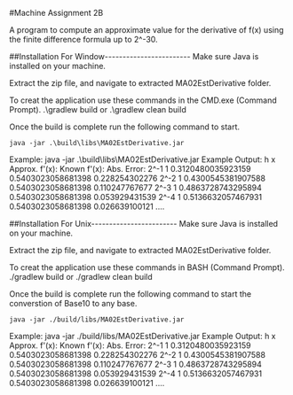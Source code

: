 #Machine Assignment 2B

A program to compute an approximate value for the derivative of f(x) using the finite difference formula up to 2^-30.


##Installation For Window------------------------
Make sure Java is installed on your machine.

Extract the zip file, and navigate to extracted MA02EstDerivative folder. 

To creat the application use these commands in the CMD.exe (Command Prompt).
	.\gradlew build 
or 
	.\gradlew clean build 


Once the build is complete run the following command to start.

	java -jar .\build\libs\MA02EstDerivative.jar

Example: java -jar .\build\libs\MA02EstDerivative.jar
Example Output:
	h               x               Approx. f'(x):                  Known f'(x):                            Abs. Error:
	2^-1            1               0.3120480035923159              0.5403023058681398                      0.228254302276
	2^-2            1               0.4300545381907588              0.5403023058681398                      0.110247767677
	2^-3            1               0.4863728743295894              0.5403023058681398                      0.053929431539
	2^-4            1               0.5136632057467931              0.5403023058681398                      0.026639100121
	....



##Installation For Unix------------------------
Make sure Java is installed on your machine.

Extract the zip file, and navigate to extracted MA02EstDerivative folder. 

To creat the application use these commands in BASH (Command Prompt).
	./gradlew build 
or 
	./gradlew clean build 


Once the build is complete run the following command to start the converstion of Base10 to any base.

	java -jar ./build/libs/MA02EstDerivative.jar


Example: java -jar ./build/libs/MA02EstDerivative.jar
Example Output:
	h               x               Approx. f'(x):                  Known f'(x):                            Abs. Error:
	2^-1            1               0.3120480035923159              0.5403023058681398                      0.228254302276
	2^-2            1               0.4300545381907588              0.5403023058681398                      0.110247767677
	2^-3            1               0.4863728743295894              0.5403023058681398                      0.053929431539
	2^-4            1               0.5136632057467931              0.5403023058681398                      0.026639100121
	....

